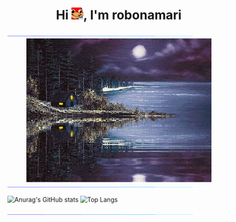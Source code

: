<h1 align="center">Hi <img src="Coffee_duck.png" alt="اردک قهوه" width="27" height="27"/>, I'm robonamari</h1>

<div>
<img src="Color_bar.gif">
    
<div align="center">
<img align="center" src="cabin.gif" alt="کلبه" width="419" height="325"/>
</div>

<img src="Color_bar.gif">
    
![Anurag's GitHub stats](https://github-readme-stats.vercel.app/api?username=robonamari&theme=transparent)
![Top Langs](https://github-readme-stats.vercel.app/api/top-langs/?username=robonamari&theme=transparent)

<img src="Color_bar.gif">
</div>
